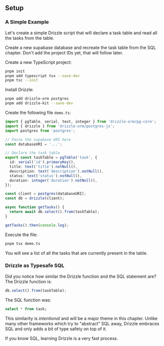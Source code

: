 ## Setup

### A Simple Example

Let's create a simple Drizzle script that will declare a task table and read all the tasks from the table.

Create a new supabase database and recreate the task table from the SQL chapter.
Don't add the project IDs yet, that will follow later.

Create a new TypeScript project:

```sh
pnpm init
pnpm add typescript tsx --save-dev
pnpm tsc --init
```

Install Drizzle:

```sh
pnpm add drizzle-orm postgres
pnpm add drizzle-kit --save-dev
```

Create the following file `demo.ts`:

```ts
import { pgTable, serial, text, integer } from 'drizzle-orm/pg-core';
import { drizzle } from 'drizzle-orm/postgres-js';
import postgres from 'postgres';

// Paste the supabase URI here
const databaseURI = '...';

// Declare the task table
export const taskTable = pgTable('task', {
  id: serial('id').primaryKey(),
  title: text('title').notNull(),
  description: text('description').notNull(),
  status: text('status').notNull(),
  duration: integer('duration').notNull(),
});

const client = postgres(databaseURI);
const db = drizzle(client);

async function getTasks() {
  return await db.select().from(taskTable);
}

getTasks().then(console.log);
```

Execute the file:

```sh
pnpm tsx demo.ts
```

You will see a list of all the tasks that are currently present in the table.

### Drizzle as Typesafe SQL

Did you notice how similar the Drizzle function and the SQL statement are?
The Drizzle function is:

```ts
db.select().from(taskTable);
```

The SQL function was:

```sql
select * from task;
```

This similarity is _intentional_ and will be a major theme in this chapter.
Unlike many other frameworks which try to "abstract" SQL away, Drizzle embraces SQL and only adds a bit of type safety on top of it.

If you know SQL, learning Drizzle is a very fast process.
